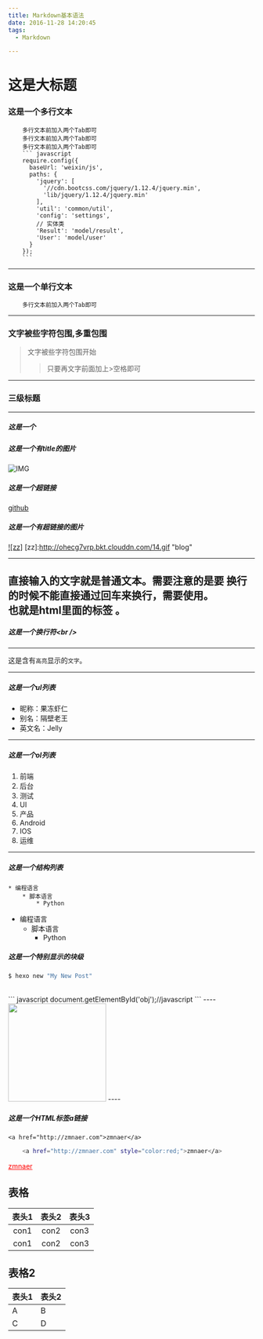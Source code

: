 ```yaml
---
title: Markdown基本语法
date: 2016-11-28 14:20:45
tags:
  - Markdown

---
```


这是大标题
=========

<!--more-->


### 这是一个多行文本
        多行文本前加入两个Tab即可
        多行文本前加入两个Tab即可
        多行文本前加入两个Tab即可
        ``` javascript
        require.config({
          baseUrl: 'weixin/js',
          paths: {
            'jquery': [
              '//cdn.bootcss.com/jquery/1.12.4/jquery.min',
              'lib/jquery/1.12.4/jquery.min'
            ],
            'util': 'common/util',
            'config': 'settings',
            // 实体类
            'Result': 'model/result',
            'User': 'model/user'
          }
        });
        ```

------

### 这是一个单行文本
        多行文本前加入两个Tab即可

--------

### 文字被些字符包围,多重包围
> 文字被些字符包围开始
> > 只要再文字前面加上>空格即可

---
### 三级标题

---

##### 这是一个

##### 这是一个有title的图片
![IMG](http://ohecg7vrp.bkt.clouddn.com/01.jpg "Hello")

##### 这是一个超链接
[github](http://zmnaer.com "zmnaer个人博客")

##### 这是一个有超链接的图片

[![zz]](http://zmnaer.com)
[zz]:http://ohecg7vrp.bkt.clouddn.com/14.gif "blog"

---

直接输入的文字就是普通文本。需要注意的是要
换行的时候不能直接通过回车来换行，需要使用。</br>也就是html里面的标签 。
----
##### 这是一个换行符\<br /\>

---

这是含有`高亮`显示的`文字`。

---

##### 这是一个ul列表

* 昵称：果冻虾仁
* 别名：隔壁老王
* 英文名：Jelly

------------

##### 这是一个ol列表
1. 前端
3. 后台
4. 测试
9. UI
6. 产品
2. Android
3. IOS
10. 运维

----------

##### 这是一个结构列表
    * 编程语言
        * 脚本语言
            * Python
* 编程语言
    * 脚本语言
        * Python


##### 这是一个特别显示的块级

``` bash
$ hexo new "My New Post"
```
<br>
``` javascript
document.getElementById('obj');//javascript
```
----
<img src="http://ohecg7vrp.bkt.clouddn.com/06.jpg" width="200">
----

##### 这是一个HTML标签a链接
    <a href="http://zmnaer.com">zmnaer</a>
```Bash
    <a href="http://zmnaer.com" style="color:red;">zmnaer</a>
```
<a href="http://zmnaer.com" style="color:red;">zmnaer</a>

## 表格
|表头1|表头2|表头3|
|:-----:|:----:|:-----:|
|con1|con2|con3|
|con1|con2|con3|

## 表格2
|表头1|表头2|
|-----|-------|
|A|B|
|C|D|

